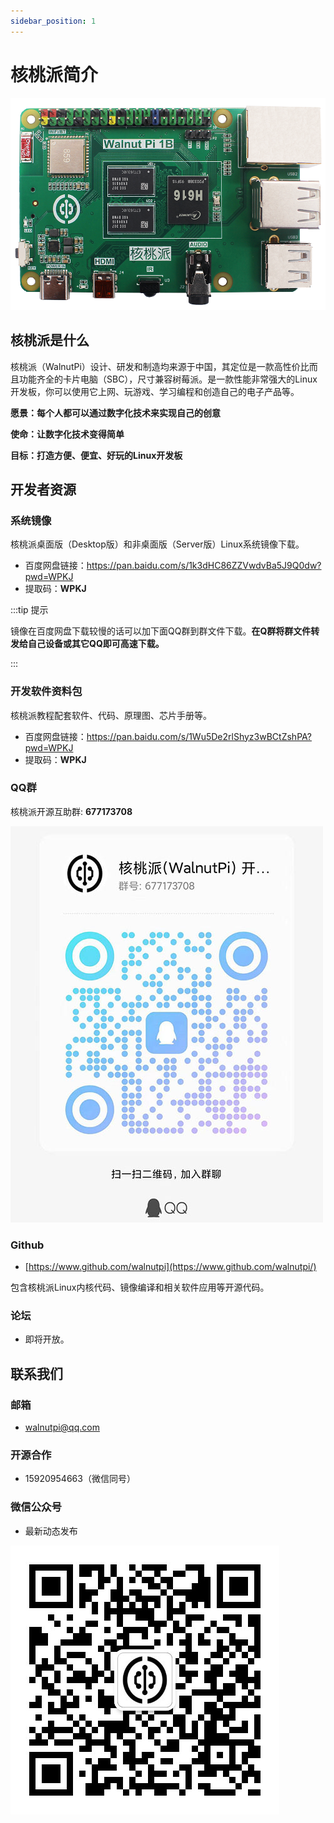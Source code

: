 ```yaml
---
sidebar_position: 1
---
```


# 核桃派简介

![walnutpi](./img/walnutpi.png)

## 核桃派是什么

核桃派（WalnutPi）设计、研发和制造均来源于中国，其定位是一款高性价比而且功能齐全的卡片电脑（SBC），尺寸兼容树莓派。是一款性能非常强大的Linux开发板，你可以使用它上网、玩游戏、学习编程和创造自己的电子产品等。

**愿景：每个人都可以通过数字化技术来实现自己的创意**

**使命：让数字化技术变得简单**

**目标：打造方便、便宜、好玩的Linux开发板**

## 开发者资源

### 系统镜像

核桃派桌面版（Desktop版）和非桌面版（Server版）Linux系统镜像下载。

- 百度网盘链接：https://pan.baidu.com/s/1k3dHC86ZZVwdvBa5J9Q0dw?pwd=WPKJ 
- 提取码：**WPKJ**

:::tip 提示

镜像在百度网盘下载较慢的话可以加下面QQ群到群文件下载。**在Q群将群文件转发给自己设备或其它QQ即可高速下载。**

:::


### 开发软件资料包

核桃派教程配套软件、代码、原理图、芯片手册等。

- 百度网盘链接：https://pan.baidu.com/s/1Wu5De2rlShyz3wBCtZshPA?pwd=WPKJ 
- 提取码：**WPKJ**


### QQ群
核桃派开源互助群:  **677173708**

![qq_group](./img/qq_group.jpg)

### Github
- [https://www.github.com/walnutpi](https://www.github.com/walnutpi/) 

包含核桃派Linux内核代码、镜像编译和相关软件应用等开源代码。

### 论坛
- 即将开放。

## 联系我们

### 邮箱
- walnutpi@qq.com

### 开源合作
- 15920954663（微信同号）

### 微信公众号
- 最新动态发布

![wechat_official](./img/wechat_official.jpg)
